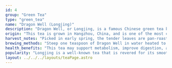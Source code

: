 ```yaml
---
id: 4
group: "Green Tea"
type: "green_tea"
name: "Dragon Well (Longjing)"
description: "Dragon Well, or Longjing, is a famous Chinese green tea known for its flat leaves and nutty, slightly sweet flavor."
origin: "This tea is grown in Hangzhou, China, and is one of the most celebrated green teas worldwide."
harvest_notes: "Picked in early spring, the tender leaves are pan-roasted to preserve their fresh, vegetal taste."
brewing_methods: "Steep one teaspoon of Dragon Well in water heated to 85°C (185°F) for 2-3 minutes for a rich, flavorful cup."
health_benefits: "This tea may support metabolism, improve digestion, and promote healthy skin."
popularity: "Longjing is a well-known tea that is revered for its smooth and nutty flavor, enjoyed by tea lovers worldwide."
layout: ../../../layouts/teaPage.astro
---
```

